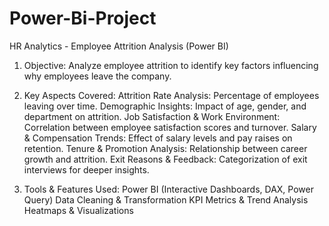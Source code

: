 # Power-Bi-Project
HR Analytics - Employee Attrition Analysis (Power BI)
1. Objective:
Analyze employee attrition to identify key factors influencing why employees leave the company.

2. Key Aspects Covered:
Attrition Rate Analysis: Percentage of employees leaving over time.
Demographic Insights: Impact of age, gender, and department on attrition.
Job Satisfaction & Work Environment: Correlation between employee satisfaction scores and turnover.
Salary & Compensation Trends: Effect of salary levels and pay raises on retention.
Tenure & Promotion Analysis: Relationship between career growth and attrition.
Exit Reasons & Feedback: Categorization of exit interviews for deeper insights.
3. Tools & Features Used:
Power BI (Interactive Dashboards, DAX, Power Query)
Data Cleaning & Transformation
KPI Metrics & Trend Analysis
Heatmaps & Visualizations
